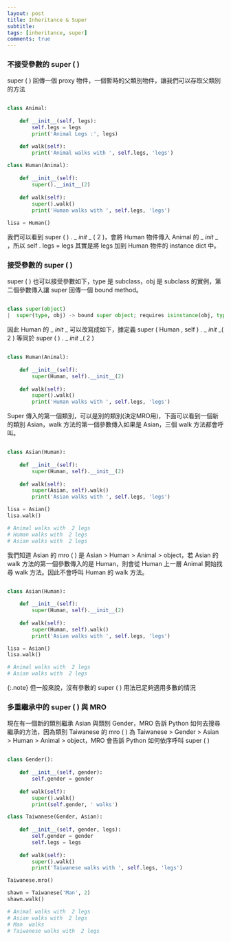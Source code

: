 ```yaml
---
layout: post
title: Inheritance & Super
subtitle: 
tags: [inheritance, super]
comments: true
---
```


### 不接受參數的 super ( )

super ( ) 回傳一個 proxy 物件，一個暫時的父類別物件，讓我們可以存取父類別的方法

```python

class Animal:
            
    def __init__(self, legs):
        self.legs = legs
        print('Animal Legs :', legs)

    def walk(self):
        print('Animal walks with ', self.legs, 'legs')
              
class Human(Animal):
  
    def __init__(self):
        super().__init__(2)
        
    def walk(self):
        super().walk()
        print('Human walks with ', self.legs, 'legs')
 
lisa = Human()

```

我們可以看到 super ( ) . _ _init_ _ ( 2 )，會將 Human 物件傳入 Animal 的 _ _init_ _ ，所以 self . legs = legs 其實是將 legs 加到 Human 物件的 instance dict 中。

### 接受參數的 super ( )

super ( ) 也可以接受參數如下，type 是 subclass，obj 是 subclass 的實例，第二個參數傳入讓 super 回傳一個 bound method。

```python

class super(object)
|  super(type, obj) -> bound super object; requires isinstance(obj, type)

```

因此 Human 的 _ _init_ _ 可以改寫成如下，據定義 super ( Human , self ) . _ _init_ _( 2 ) 等同於 super ( ) . _ _init_ _( 2 )

```python

class Human(Animal):
  
    def __init__(self):
        super(Human, self).__init__(2)
        
    def walk(self):
        super().walk()
        print('Human walks with ', self.legs, 'legs') 

```

Super 傳入的第一個類別，可以是別的類別(決定MRO用)，下面可以看到一個新的類別 Asian，walk 方法的第一個參數傳入如果是 Asian，三個 walk 方法都會呼叫。

```python

class Asian(Human):
  
    def __init__(self):
        super(Human, self).__init__(2)  
    
    def walk(self):
        super(Asian, self).walk()
        print('Asian walks with ', self.legs, 'legs')

lisa = Asian()
lisa.walk()

# Animal walks with  2 legs
# Human walks with  2 legs
# Asian walks with  2 legs

```

我們知道 Asian 的 mro ( ) 是 Asian > Human > Animal > object，若 Asian 的 walk 方法的第一個參數傳入的是 Human，則會從 Human 上一層 Animal 開始找尋 walk 方法。因此不會呼叫 Human 的 walk 方法。

```python

class Asian(Human):
  
    def __init__(self):
        super(Human, self).__init__(2)  
    
    def walk(self):
        super(Human, self).walk()
        print('Asian walks with ', self.legs, 'legs')

lisa = Asian()
lisa.walk()

# Animal walks with  2 legs
# Asian walks with  2 legs

```

{:.note}
但一般來說，沒有參數的 super ( ) 用法已足夠適用多數的情況

### 多重繼承中的 super ( ) 與 MRO

現在有一個新的類別繼承 Asian 與類別 Gender，MRO 告訴 Python 如何去搜尋繼承的方法，因為類別 Taiwanese 的 mro ( ) 為 Taiwanese > Gender > Asian > Human > Animal > object，MRO 會告訴 Python 如何依序呼叫 super ( )

```python

class Gender():
  
    def __init__(self, gender):
        self.gender = gender
    
    def walk(self):
        super().walk()
        print(self.gender, ' walks')

class Taiwanese(Gender, Asian):
    
    def __init__(self, gender, legs):
        self.gender = gender
        self.legs = legs
    
    def walk(self):
        super().walk()
        print('Taiwanese walks with ', self.legs, 'legs')

Taiwanese.mro()

shawn = Taiwanese('Man', 2)
shawn.walk()

# Animal walks with  2 legs
# Asian walks with  2 legs
# Man  walks
# Taiwanese walks with  2 legs

```

<br>
<br>
<br>
